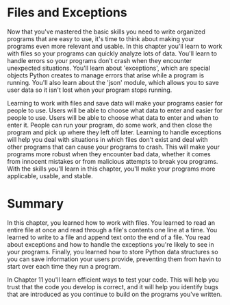 # Files and Exceptions

Now that you've mastered the basic skills you need to write organized programs that are easy to use, it's time to think about making your programs even more relevant and usable. In this chapter you'll learn to work with files so your programs can quickly analyze lots of data. You'll learn to handle errors so your programs don't crash when they encounter unexpected situations. You'll learn about 'exceptions', which are special objects Python creates to manage errors that arise while a program is running. You'll also learn about the 'json' module, which allows you to save user data so it isn't lost when your program stops running.

Learning to work with files and save data will make your programs easier for people to use. Users will be able to choose what data to enter and easier for people to use. Users will be able to choose what data to enter and when to enter it. People can run your program, do some work, and then close the program and pick up where they left off later. Learning to handle exceptions will help you deal with situations in which files don't exist and deal with other programs that can cause your programs to crash. This will make your programs more robust when they encounter bad data, whether it comes from innocent mistakes or from malicious attempts to break you programs. With the skills you'll learn in this chapter, you'll make your programs more applicable, usable, and stable.

# Summary

In this chapter, you learned how to work with files. You learned to read an entire file at once and read through a file's contents one line at a time. You learned to write to a file and append text onto the end of a file. You read about exceptions and how to handle the exceptions you're likely to see in your programs. Finally, you learned how to store Python data structures so you can save information your users provide, preventing them from havin to start over each time they run a program.

In Chapter 11 you'll learn efficient ways to test your code. This will help you trust that the code you develop is correct, and it will help you identify bugs that are introduced as you continue to build on the programs you've written.